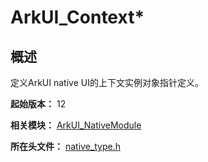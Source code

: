 # ArkUI_Context*

## 概述

定义ArkUI native UI的上下文实例对象指针定义。

**起始版本：** 12

**相关模块：** [ArkUI_NativeModule](capi-arkui-nativemodule.md)

**所在头文件：** [native_type.h](capi-native-type-h.md)

